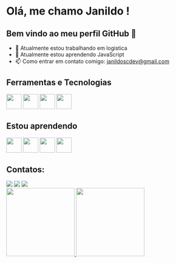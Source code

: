  # Olá, me chamo Janildo ! 
 ## Bem vindo ao meu perfil GitHub 👋

- 🔭 Atualmente estou trabalhando em logistica
- 🌱 Atualmente estou aprendendo JavaScript
- 📫 Como entrar em contato comigo: janildoscdev@gmail.com


## Ferramentas e Tecnologias
<img src="https://cdn.jsdelivr.net/gh/devicons/devicon/icons/github/github-original-wordmark.svg" width="40" height="40"/> <img src="https://cdn.jsdelivr.net/gh/devicons/devicon/icons/git/git-plain-wordmark.svg" width="40" height="40"/> <img src="https://cdn.jsdelivr.net/gh/devicons/devicon/icons/html5/html5-original-wordmark.svg" width="40" height="40"/> <img src="https://cdn.jsdelivr.net/gh/devicons/devicon/icons/css3/css3-original-wordmark.svg" width="40" height="40"/>

## Estou aprendendo
<img src="https://cdn.jsdelivr.net/gh/devicons/devicon/icons/javascript/javascript-original.svg" width="40" height="40"/> <img src="https://cdn.jsdelivr.net/gh/devicons/devicon/icons/nodejs/nodejs-original-wordmark.svg" width="40" height="40"/> <img src="https://cdn.jsdelivr.net/gh/devicons/devicon/icons/react/react-original-wordmark.svg" width="40" height="40"/> <img src="https://cdn.jsdelivr.net/gh/devicons/devicon/icons/typescript/typescript-original.svg" width="40" height="40"/>

## Contatos:

<div>
<a href="https://www.instagram.com/janildosampaio/" target="_blank"><img loading="lazy" src="https://img.shields.io/badge/-Instagram-%23E4405F?style=for-the-badge&logo=instagram&logoColor=white" target="_blank"></a>
<a href="https://www.linkedin.com/in/janildo-sampaio-cardoso-165a0b2a9/" target="_blank"><img loading="lazy" src="https://img.shields.io/badge/-LinkedIn-%230077B5?style=for-the-badge&logo=linkedin&logoColor=white" target="_blank"></a>
<a href="mailto:janildoscdev@gmail.com" target="_blank"><img loading="lazy" src="https://img.shields.io/badge/Gmail-D14836?style=for-the-badge&logo=gmail&logoColor=white"></a>  
</div>

<div>
<a href="https://github.com/JanildoSampaio">
<img loading="lazy" height="180em" src="https://github-readme-stats.vercel.app/api/top-langs/?username=JanildoSampaio&layout=compact&langs_count=7&theme=dracula"/>
<img loading="lazy" height="180em" src="https://github-readme-stats.vercel.app/api?username=JanildoSampaio&show_icons=true&theme=dracula&include_all_commits=true&count_private=true"/>
</div>
